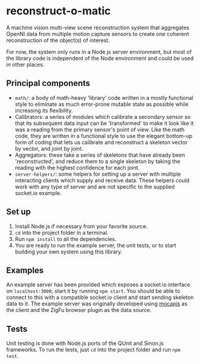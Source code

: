 # reconstruct-o-matic

A machine vision multi-view scene reconstruction system that aggregates OpenNI data from multiple motion capture sensors to create one coherent reconstruction of the object(s) of interest.

For now, the system only runs in a Node.js server environment, but most of the library code is independent of the Node environment and could be used in other places.

## Principal components
- `math/`: a body of math-heavy 'library' code written in a mostly functional style to eliminate as much error-prone mutable state as possible while increasing its flexibility.
- Calibrators: a series of modules which calibrate a secondary sensor so that its subsequent data input can be 'transformed' to make it look like it was a reading from the primary sensor's point of view. Like the math code, they are written in a functional style to use the elegant bottom-up form of coding that lets us calibrate and reconstruct a skeleton vector by vector, and joint by joint.
- Aggregators: these take a series of skeletons that have already been 'reconstructed', and reduce them to a single skeleton by taking the reading with the highest confidence for each joint.
- `server-helpers/`: some helpers for setting up a server with multiple interacting clients which supply and receive data. These helpers could work with any type of server and are not specific to the supplied socket.io example.

## Set up
1. Install Node.js if necessary from your favorite source.
2. `cd` into the project folder in a terminal.
3. Run `npm install` to all the dependencies.
4. You are ready to run the example server, the unit tests, or to start building your own system using this library.

## Examples
An example server has been provided which exposes a socket.io interface on `localhost:3000`; start it by running `npm start`. You should be able to connect to this with a compatible socket.io client and start sending skeleton data to it. The example server was originally developed using [mocapjs](https://github.com/themasterchef/mocap.js) as the client and the ZigFu browser plugin as the data source.

## Tests
Unit testing is done with Node.js ports of the QUnit and Sinon.js frameworks. To run the tests, just `cd` into the project folder and run `npm test`.
